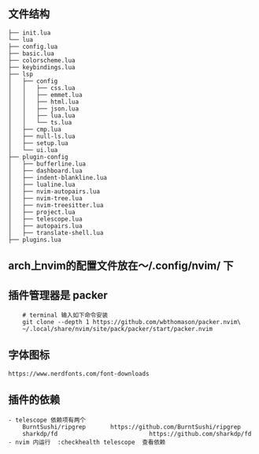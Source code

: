 ## 文件结构
	├── init.lua
	└── lua
    ├── config.lua
    ├── basic.lua
    ├── colorscheme.lua
    ├── keybindings.lua
    ├── lsp
    │   ├── config
    │   │   ├── css.lua
    │   │   ├── emmet.lua
    │   │   ├── html.lua
    │   │   ├── json.lua
    │   │   ├── lua.lua
    │   │   └── ts.lua
    │   ├── cmp.lua
    │   ├── null-ls.lua
    │   ├── setup.lua
    │   └── ui.lua
    ├── plugin-config
    │   ├── bufferline.lua
    │   ├── dashboard.lua
    │   ├── indent-blankline.lua
    │   ├── lualine.lua
    │   ├── nvim-autopairs.lua
    │   ├── nvim-tree.lua
    │   ├── nvim-treesitter.lua
    │   ├── project.lua
    │   ├── telescope.lua
    │   ├── autopairs.lua
    │   ├── translate-shell.lua
    ├── plugins.lua

## arch上nvim的配置文件放在～/.config/nvim/ 下

## 插件管理器是 packer

```shell
	# terminal 输入如下命令安装
	git clone --depth 1 https://github.com/wbthomason/packer.nvim\
	~/.local/share/nvim/site/pack/packer/start/packer.nvim
```

## 字体图标 
	https://www.nerdfonts.com/font-downloads

## 插件的依赖
	- telescope	依赖项有两个
		BurntSushi/ripgrep		 https://github.com/BurntSushi/ripgrep
		sharkdp/fd							https://github.com/sharkdp/fd
	- nvim 内运行	:checkhealth telescope	查看依赖
